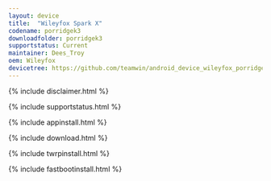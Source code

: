 ```yaml
---
layout: device
title:  "Wileyfox Spark X"
codename: porridgek3
downloadfolder: porridgek3
supportstatus: Current
maintainer: Dees_Troy
oem: Wileyfox
devicetree: https://github.com/teamwin/android_device_wileyfox_porridgek3
---
```


{% include disclaimer.html %}

{% include supportstatus.html %}

{% include appinstall.html %}

{% include download.html %}

{% include twrpinstall.html %}

{% include fastbootinstall.html %}
